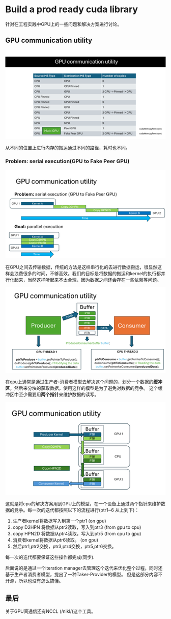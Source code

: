 # Build a prod ready cuda library

针对在工程实践中GPU上的一些问题和解决方案进行讨论。

## GPU communication utility

![Alt text](assets/memory_transfer.png)

从不同的位置上进行内存的搬运通过不同的路径，耗时也不同。

### Problem: serial execution(GPU to Fake Peer GPU)

![Alt text](assets/problem.png)

在GPU之间去传输数据，传统的方法是这样串行化的去进行数据搬运，很显然这样会浪费很多的时间，不够高效。我们的目标是将数据的搬运和kernel的执行都并行化起来，当然这样听起来不太合理，因为数据之间还会存在一些依赖等问题。

![Alt text](assets/cpu_solution.png)

在cpu上通常是通过生产者-消费者模型去解决这个问题的，划分一个数据的**缓冲区**，然后来分块的获取数据。使用这样的模型是为了避免对数据的竞争。
这个缓冲区中至少需要用**两个指针**来维护数据的读写。

![Alt text](assets/gpu_solution.png) 

这就是将cpu的解决方案用到GPU上的模型，在一个设备上通过两个指针来维护数据的竞争。每一次的迭代都按照以下的流程进行(ptr1~6 从上到下)：
1. 生产者kernel将数据写入到第一个ptr1      (on gpu)
2. copy D2HPN 将数据从ptr2读取，写入到ptr3 (from gpu to cpu)
3. copy HPN2D 将数据从ptr4读取，写入到ptr5 (from cpu to gpu)
4. 消费者kernel将数据从ptr6读取。          (on gpu)
5. 然后ptr1,ptr2交换，ptr3,ptr4交换，ptr5,ptr6交换。

每一次的迭代都要保证这些操作都完成(同步).

后面说的是通过一个iteration manager去管理这个迭代来优化整个过程，同时还基于生产者消费者模型，提出了一种Taker-Provider的模型。
但是这部分内容不开源，所以也没有怎么搞懂。


## 最后
关于GPU间通信还有NCCL (/nikl/)这个工具。
